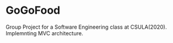 # GoGoFood
Group Project for a Software Engineering class at CSULA(2020).
Implemnting MVC architecture.
